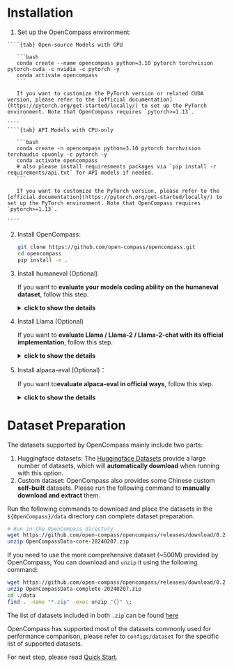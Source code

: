 # Installation

1. Set up the OpenCompass environment:

`````{tabs}
````{tab} Open-source Models with GPU

   ```bash
   conda create --name opencompass python=3.10 pytorch torchvision pytorch-cuda -c nvidia -c pytorch -y
   conda activate opencompass
   ```

   If you want to customize the PyTorch version or related CUDA version, please refer to the [official documentation](https://pytorch.org/get-started/locally/) to set up the PyTorch environment. Note that OpenCompass requires `pytorch>=1.13`.

````
````{tab} API Models with CPU-only

   ```bash
   conda create -n opencompass python=3.10 pytorch torchvision torchaudio cpuonly -c pytorch -y
   conda activate opencompass
   # also please install requiresments packages via `pip install -r requirements/api.txt` for API models if needed.
   ```

   If you want to customize the PyTorch version, please refer to the [official documentation](https://pytorch.org/get-started/locally/) to set up the PyTorch environment. Note that OpenCompass requires `pytorch>=1.13`.

````
`````

2. Install OpenCompass:

   ```bash
   git clone https://github.com/open-compass/opencompass.git
   cd opencompass
   pip install -e .
   ```

3. Install humaneval (Optional)

   If you want to **evaluate your models coding ability on the humaneval dataset**, follow this step.

   <details>
   <summary><b>click to show the details</b></summary>

   ```bash
   git clone https://github.com/openai/human-eval.git
   cd human-eval
   pip install -r requirements.txt
   pip install -e .
   cd ..
   ```

   Please read the comments in `human_eval/execution.py` **lines 48-57** to understand the potential risks of executing the model generation code. If you accept these risks, uncomment **line 58** to enable code execution evaluation.

   </details>

4. Install Llama (Optional)

   If you want to **evaluate Llama / Llama-2 / Llama-2-chat with its official implementation**, follow this step.

   <details>
   <summary><b>click to show the details</b></summary>

   ```bash
   git clone https://github.com/facebookresearch/llama.git
   cd llama
   pip install -r requirements.txt
   pip install -e .
   cd ..
   ```

   You can find example configs in `configs/models`. ([example](https://github.com/open-compass/opencompass/blob/eb4822a94d624a4e16db03adeb7a59bbd10c2012/configs/models/llama2_7b_chat.py))

   </details>

5. Install alpaca-eval (Optional)：

   If you want to**evaluate alpaca-eval in official ways**, follow this step.

   <details>
   <summary><b>click to show the details</b></summary>

   ```bash
   pip install alpaca-eval
   ```

   </details>

# Dataset Preparation

The datasets supported by OpenCompass mainly include two parts:

1. Huggingface datasets: The [Huggingface Datasets](https://huggingface.co/datasets) provide a large number of datasets, which will **automatically download** when running with this option.
2. Custom dataset: OpenCompass also provides some Chinese custom **self-built** datasets. Please run the following command to **manually download and extract** them.

Run the following commands to download and place the datasets in the `${OpenCompass}/data` directory can complete dataset preparation.

```bash
# Run in the OpenCompass directory
wget https://github.com/open-compass/opencompass/releases/download/0.2.2.rc1/OpenCompassData-core-20240207.zip
unzip OpenCompassData-core-20240207.zip
```

If you need to use the more comprehensive dataset (~500M) provided by OpenCompass, You can download and `unzip` it using the following command:

```bash
wget https://github.com/open-compass/opencompass/releases/download/0.2.2.rc1/OpenCompassData-complete-20240207.zip
unzip OpenCompassData-complete-20240207.zip
cd ./data
find . -name "*.zip" -exec unzip "{}" \;
```

The list of datasets included in both `.zip` can be found [here](https://github.com/open-compass/opencompass/releases/tag/0.2.2.rc1)

OpenCompass has supported most of the datasets commonly used for performance comparison, please refer to `configs/dataset` for the specific list of supported datasets.

For next step, please read [Quick Start](./quick_start.md).

